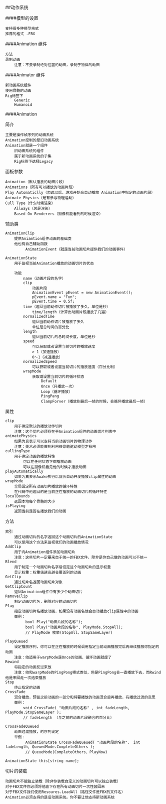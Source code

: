 ##动作系统


####模型的设置

    支持很多种模型格式
    推荐的格式 .FBX

####Animation 组件

    方法
    录制动画
        注意：不要录制绝对位置的动画，录制子物体的动画

####Animator 组件

    新动画系统组件
    使用骨骼的动画
    Rig标签下
        Generic
        Humanoid

####Animation

简介

    主要是操作帧序列的动画系统
    Animation控制的是旧动画系统
    Animation就是一个组件
        旧动画系统的组件
        属于新动画系统的子集
        Rig标签下选择Legacy

面板参数

    Animation（默认播放的动画片段）
    Animations（所有可以播放的动画片段）
    Play Automaticlly（勾选以后，游戏开始会自动播放 Animation中指定的动画片段）
    Animate Physics（是有参与物理运动）
    Cull Type（什么时候渲染）
        Allways（总是渲染）
        Based On Renderers（摄像机能看到的时候渲染）

辅助类

    AnimationClip
        提供Aniamtion组件动画的基础类
        他也有自己辅助函数
             AnimationEvent（就是当前动画切片提供我们的动画事件）

    AnimationState
        用于监视当前Animation播放的动画切片的状态

        功能
            name（动画片段的名字）
            clip
                动画片段
                AnimationEvent pEvent = new AnimationEvent();
                pEvent.name = "Fun";
                pEvent.time = 0.5f;
            time（返回当前动作切片被播放了多久，单位是秒）
                time/length（计算出动画片段播放了几遍）
            normalizedTime
                返回当前动作切片被播放了多久
                单位是总时间的百分比
            length
                返回当前切片的总时间长度，单位是秒
            speed
                可以获取或者设置当前切片的播放速度
                > 1（加速播放）
                0～1（减速播放）
            normalizedSpeed
                可以获取或者设置当前切片的播放速度（百分比制）
            wrapMode
                获取或设置当前切片的循环状态
                    Default
                    Once（只播放一次）
                    Loop（循环播放）
                    PingPang
                    ClampForver（播放到最后一帧的时候，会循环播放最后一帧）

属性

    clip
        用于确定默认的播放动作切片
        注意：这个切片必须存在于Animation组件的动画切片列表中
    animatePhysics
        如果为真表示可以支持当前动画切片的物理动作
        注意：美术必须能做到利用根骨骼驱动模型才有用
    cullingType
        用于确定动画的播放特性
            可以在任何状态下都播放动画
            可以在摄像机看见他的时候才播放动画
    playAutomatically
        如果为真表示Awake执行后就会自动开发播放clip属性的动画
    wrapMode
        全局设定所有动画切片播放的循环特性
        在代码中他返回的是当前正在播放的动画切片的循环特性
    localBounds
        返回本地每个骨骼的大小
    isPlaying
        返回当前是否在播放我们的动画

方法

    索引
        通过动画切片的名字返回这个动画切片的AnimationState
        可以使用这个方法来监视我们的动画播放情况
    AddClip
        用于向Animation组件添加动画切片
        注意：这些切片一定要来自于统一的FBX文件，除非是你自己做的动画可以不统一
    Blend
        用于制定一个动画切片名字后设定这个动画切片的显示权重
        显示权重：权重值越高越会覆盖别的动画
    GetClip
        通过切片名返回动画切片对象
    GetClipCount
        返回Animation组件中有多少个动画切片
    RemoveClip
        制定动画切片名，删除对应的动画切片
    Play
        指定动画切片名播放动画，如果没有动画名他会自动播放clip属性中的动画
        举例：
             bool Play("动画片段的名称");
             bool Play("动画片段的名称", PlayMode.StopAll);
             // PlayMode 枚举(StopAll、StopSameLayer)

    PlayQueued
        设定播放序列，你可以在正在播放的时候调用指定当前动画播放完后再继续播放你指定的动画
        注意：他适用于warpMode是Once的动画，循环动画就废了
    Rewind
        将指定的动画反过来放
        注意：他和warpMode的PingPong模式类似，但是PingPong会一直播放下去，而Rwind他是来回走一次结束播放
    Stop
        终止指定的动画
    CrossFade
        混合播放，预留之前动画的一部分和将要播放的动画混合后再播放，有播放过渡的意思
        举例：
            void CrossFade( "动画片段的名称" , int fadeLength, PlayMode.StopSameLayer );
            // fadeLength （与之前的动画片段融合的百分比）

    CrossFadeQueued
        动画过渡播放，的序列设定
        举例：
             AnimationState CrossFadeQueued( "动画片段的名称"， int fadeLength, QueuedMode.CompleteOthers );
             // QueueMode(CompleteOthers、PlayNow)

    AnimationState this[string name];


切片的装载

    动画切片不能独立装载（除非你装载自定义的动画切片可以独立装载）
    对于FBX文件你必须将他底下存在所有动画切片一次性装回来
    对于FBX文件我们使用Resoures.LoadAll（路径文件是FBX的文件名）
    Animation必须支持的是旧动画系统。你不要让他支持新动画系统





